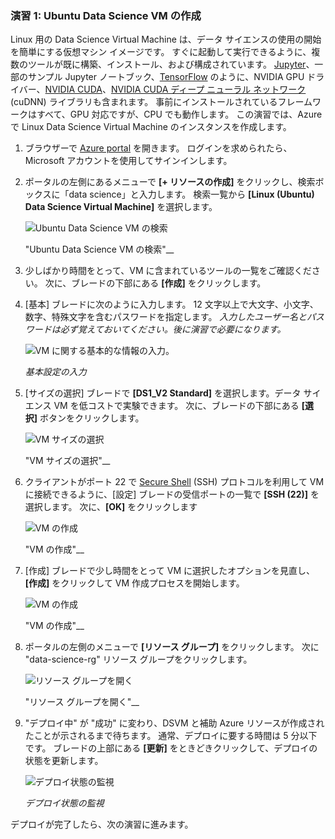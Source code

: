 ### <a name="exercise-1-create-an-ubuntu-data-science-vm"></a>演習 1: Ubuntu Data Science VM の作成

Linux 用の Data Science Virtual Machine は、データ サイエンスの使用の開始を簡単にする仮想マシン イメージです。 すぐに起動して実行できるように、複数のツールが既に構築、インストール、および構成されています。 [Jupyter](http://jupyter.org/)、一部のサンプル Jupyter ノートブック、[TensorFlow](https://www.tensorflow.org/) のように、NVIDIA GPU ドライバー、[NVIDIA CUDA](https://developer.nvidia.com/cuda-downloads)、[NVIDIA CUDA ディープ ニューラル ネットワーク](https://developer.nvidia.com/cudnn) (cuDNN) ライブラリも含まれます。 事前にインストールされているフレームワークはすべて、GPU 対応ですが、CPU でも動作します。 この演習では、Azure で Linux Data Science Virtual Machine のインスタンスを作成します。

1. ブラウザーで [Azure portal](https://portal.azure.com) を開きます。 ログインを求められたら、Microsoft アカウントを使用してサインインします。

1. ポータルの左側にあるメニューで **[+ リソースの作成]** をクリックし、検索ボックスに「data science」と入力します。 検索一覧から **[Linux (Ubuntu) Data Science Virtual Machine]** を選択します。

    ![Ubuntu Data Science VM の検索](../images/new-data-science-vm.png)

    "Ubuntu Data Science VM の検索"__

1. 少しばかり時間をとって、VM に含まれているツールの一覧をご確認ください。 次に、ブレードの下部にある **[作成]** をクリックします。

1. [基本] ブレードに次のように入力します。 12 文字以上で大文字、小文字、数字、特殊文字を含むパスワードを指定します。 *入力したユーザー名とパスワードは必ず覚えておいてください。後に演習で必要になります。*

    ![VM に関する基本的な情報の入力。](../images/create-data-science-vm-1.png)

    _基本設定の入力_

1. [サイズの選択] ブレードで **[DS1_V2 Standard]** を選択します。データ サイエンス VM を低コストで実験できます。 次に、ブレードの下部にある **[選択]** ボタンをクリックします。

    ![VM サイズの選択](../images/create-data-science-vm-2.png)

    "VM サイズの選択"__

1. クライアントがポート 22 で [Secure Shell](https://en.wikipedia.org/wiki/Secure_Shell) (SSH) プロトコルを利用して VM に接続できるように、[設定] ブレードの受信ポートの一覧で **[SSH (22)]** を選択します。 次に、**[OK]** をクリックします

    ![VM の作成](../images/create-data-science-vm-3.png)

    "VM の作成"__

1. [作成] ブレードで少し時間をとって VM に選択したオプションを見直し、**[作成]** をクリックして VM 作成プロセスを開始します。

    ![VM の作成](../images/create-data-science-vm-4.png)

    "VM の作成"__

1. ポータルの左側のメニューで **[リソース グループ]** をクリックします。 次に "data-science-rg" リソース グループをクリックします。

    ![リソース グループを開く](../images/open-resource-group.png)

    "リソース グループを開く"__

1. "デプロイ中" が "成功" に変わり、DSVM と補助 Azure リソースが作成されたことが示されるまで待ちます。 通常、デプロイに要する時間は 5 分以下です。 ブレードの上部にある **[更新]** をときどきクリックして、デプロイの状態を更新します。

    ![デプロイ状態の監視](../images/deployment-succeeded.png)

    _デプロイ状態の監視_

デプロイが完了したら、次の演習に進みます。